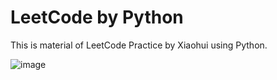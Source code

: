 # LeetCode by Python

This is material of LeetCode Practice by Xiaohui using Python.

![image](http://github.com/CindyHXH/LeetCode/pika.jpeg)


